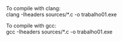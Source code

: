 To compile with clang: <br>
clang -Iheaders sources/*.c -o trabalho01.exe

To compile with gcc: <br>
gcc -Iheaders sources/*.c -o trabalho01.exe
